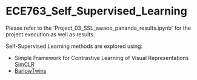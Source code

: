 # ECE763_Self_Supervised_Learning

Please refer to the 'Project_03_SSL_awaoo_pananda_results.ipynb' for the project execution as well as results.

Self-Supervised Learning methods are explored using:
* Simple Framework for Contrastive Learning of Visual Representations [SimCLR](https://arxiv.org/abs/2002.05709)
* [BarlowTwins](https://arxiv.org/abs/2103.03230)
